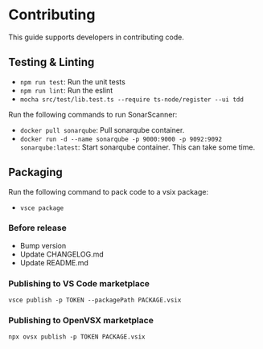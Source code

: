 # Contributing

This guide supports developers in contributing code.

## Testing & Linting
* `npm run test`: Run the unit tests
* `npm run lint`: Run the eslint
* `mocha src/test/lib.test.ts --require ts-node/register --ui tdd`

Run the following commands to run SonarScanner:
* `docker pull sonarqube`: Pull sonarqube container.
* `docker run -d --name sonarqube -p 9000:9000 -p 9092:9092 sonarqube:latest`: Start sonarqube container. This can take some time.

## Packaging
Run the following command to pack code to a vsix package:
* `vsce package`

### Before release
* Bump version
* Update CHANGELOG.md
* Update README.md

### Publishing to VS Code marketplace
`vsce publish -p TOKEN --packagePath PACKAGE.vsix`

### Publishing to OpenVSX marketplace
`npx ovsx publish -p TOKEN PACKAGE.vsix`
